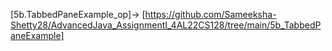 [5b.TabbedPaneExample_op]-> [https://github.com/Sameeksha-Shetty28/AdvancedJava_AssignmentI_4AL22CS128/tree/main/5b_TabbedPaneExample]
